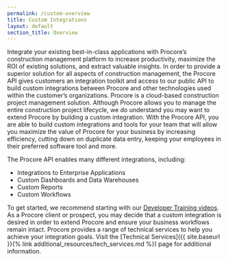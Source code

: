 ```yaml
---
permalink: /custom-overview
title: Custom Integrations
layout: default
section_title: Overview
---
```


Integrate your existing best-in-class applications with Procore’s construction management platform to increase productivity, maximize the ROI of existing solutions, and extract valuable insights.
In order to provide a superior solution for all aspects of construction management, the Procore API gives customers an integration toolkit and access to our public API to build custom integrations between Procore and other technologies used within the customer’s organizations.
Procore is a cloud-based construction project management solution.
Although Procore allows you to manage the entire construction project lifecycle, we do understand you may want to extend Procore by building a custom integration.
With the Procore API, you are able to build custom integrations and tools for your team that will allow you maximize the value of Procore for your business by increasing efficiency, cutting down on duplicate data entry, keeping your employees in their preferred software tool and more.

The Procore API enables many different integrations, including:

- Integrations to Enterprise Applications
- Custom Dashboards and Data Warehouses
- Custom Reports
- Custom Workflows

To get started, we recommend starting with our [Developer Training videos](http://learn.procore.com/#procore-connect).
As a Procore client or prospect, you may decide that a custom integration is desired in order to extend Procore and ensure your business workflows remain intact.
Procore provides a range of technical services to help you achieve your integration goals. Visit the [Technical Services]({{ site.baseurl }}{% link additional_resources/tech_services.md %}) page for additional information.
